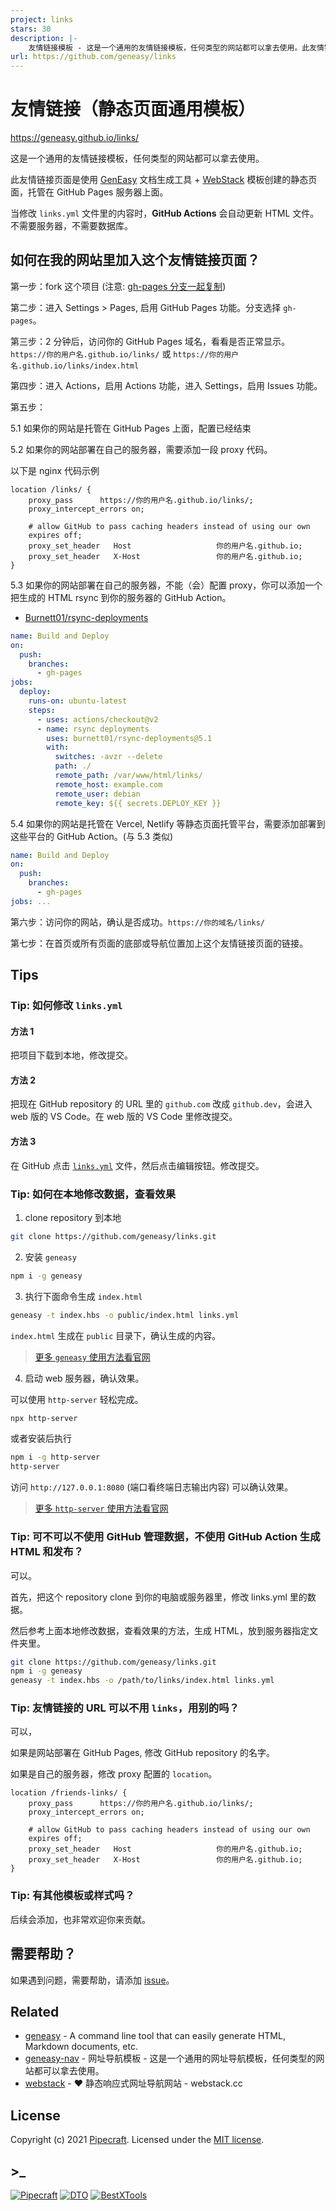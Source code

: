 ```yaml
---
project: links
stars: 30
description: |-
    友情链接模板 - 这是一个通用的友情链接模板，任何类型的网站都可以拿去使用。此友情链接页面是使用 GenEasy 文档生成工具 + WebStack 模板创建的静态页面，托管在 GitHub Pages 服务器上面。例子: https://discuss-cn.pipecraft.net/links/
url: https://github.com/geneasy/links
---
```


# 友情链接（静态页面通用模板）

<https://geneasy.github.io/links/>

这是一个通用的友情链接模板，任何类型的网站都可以拿去使用。

此友情链接页面是使用 [GenEasy](https://github.com/geneasy/geneasy) 文档生成工具 + [WebStack](https://github.com/WebStackPage/WebStackPage.github.io) 模板创建的静态页面，托管在 GitHub Pages 服务器上面。

当修改 `links.yml` 文件里的内容时，**GitHub Actions** 会自动更新 HTML 文件。不需要服务器，不需要数据库。

## 如何在我的网站里加入这个友情链接页面？

第一步：fork 这个项目 (注意: [gh-pages 分支一起复制](https://github.com/geneasy/links/issues/5))

第二步：进入 Settings > Pages, 启用 GitHub Pages 功能。分支选择 `gh-pages`。

第三步：2 分钟后，访问你的 GitHub Pages 域名，看看是否正常显示。`https://你的用户名.github.io/links/` 或 `https://你的用户名.github.io/links/index.html`

第四步：进入 Actions，启用 Actions 功能，进入 Settings，启用 Issues 功能。

第五步：

5.1 如果你的网站是托管在 GitHub Pages 上面，配置已经结束

5.2 如果你的网站部署在自己的服务器，需要添加一段 proxy 代码。

以下是 nginx 代码示例

```nginx
location /links/ {
    proxy_pass      https://你的用户名.github.io/links/;
    proxy_intercept_errors on;

    # allow GitHub to pass caching headers instead of using our own
    expires off;
    proxy_set_header   Host                   你的用户名.github.io;
    proxy_set_header   X-Host                 你的用户名.github.io;
}
```

5.3 如果你的网站部署在自己的服务器，不能（会）配置 proxy，你可以添加一个把生成的 HTML rsync 到你的服务器的 GitHub Action。

- [Burnett01/rsync-deployments](https://github.com/Burnett01/rsync-deployments)

```yml
name: Build and Deploy
on:
  push:
    branches:
      - gh-pages
jobs:
  deploy:
    runs-on: ubuntu-latest
    steps:
      - uses: actions/checkout@v2
      - name: rsync deployments
        uses: burnett01/rsync-deployments@5.1
        with:
          switches: -avzr --delete
          path: ./
          remote_path: /var/www/html/links/
          remote_host: example.com
          remote_user: debian
          remote_key: ${{ secrets.DEPLOY_KEY }}
```

5.4 如果你的网站是托管在 Vercel, Netlify 等静态页面托管平台，需要添加部署到这些平台的 GitHub Action。(与 5.3 类似)

```yml
name: Build and Deploy
on:
  push:
    branches:
      - gh-pages
jobs: ...
```

第六步：访问你的网站，确认是否成功。`https://你的域名/links/`

第七步：在首页或所有页面的底部或导航位置加上这个友情链接页面的链接。

## Tips

### Tip: 如何修改 `links.yml`

#### 方法 1

把项目下载到本地，修改提交。

#### 方法 2

把现在 GitHub repository 的 URL 里的 `github.com` 改成 `github.dev`，会进入 web 版的 VS Code。在 web 版的 VS Code 里修改提交。

#### 方法 3

在 GitHub 点击 [`links.yml`](links.yml) 文件，然后点击编辑按钮。修改提交。

### Tip: 如何在本地修改数据，查看效果

1. clone repository 到本地

```sh
git clone https://github.com/geneasy/links.git
```

2. 安装 `geneasy`

```sh
npm i -g geneasy
```

3. 执行下面命令生成 `index.html`

```sh
geneasy -t index.hbs -o public/index.html links.yml
```

`index.html` 生成在 `public` 目录下，确认生成的内容。

> [更多 `geneasy` 使用方法看官网](https://github.com/geneasy/geneasy)

4. 启动 web 服务器，确认效果。

可以使用 `http-server` 轻松完成。

```sh
npx http-server
```

或者安装后执行

```sh
npm i -g http-server
http-server
```

访问 `http://127.0.0.1:8080` (端口看终端日志输出内容) 可以确认效果。

> [更多 `http-server` 使用方法看官网](https://github.com/http-party/http-server)

### Tip: 可不可以不使用 GitHub 管理数据，不使用 GitHub Action 生成 HTML 和发布？

可以。

首先，把这个 repository clone 到你的电脑或服务器里，修改 links.yml 里的数据。

然后参考上面本地修改数据，查看效果的方法，生成 HTML，放到服务器指定文件夹里。

```sh
git clone https://github.com/geneasy/links.git
npm i -g geneasy
geneasy -t index.hbs -o /path/to/links/index.html links.yml
```

### Tip: 友情链接的 URL 可以不用 `links`，用别的吗？

可以，

如果是网站部署在 GitHub Pages, 修改 GitHub repository 的名字。

如果是自己的服务器，修改 proxy 配置的 `location`。

```nginx
location /friends-links/ {
    proxy_pass      https://你的用户名.github.io/links/;
    proxy_intercept_errors on;

    # allow GitHub to pass caching headers instead of using our own
    expires off;
    proxy_set_header   Host                   你的用户名.github.io;
    proxy_set_header   X-Host                 你的用户名.github.io;
}
```

### Tip: 有其他模板或样式吗？

后续会添加，也非常欢迎你来贡献。

## 需要帮助？

如果遇到问题，需要帮助，请添加 [issue](https://github.com/geneasy/links/issues)。

## Related

- [geneasy](https://github.com/geneasy/geneasy) - A command line tool that can easily generate HTML, Markdown documents, etc.
- [geneasy-nav](https://github.com/geneasy/nav) - 网址导航模板 - 这是一个通用的网址导航模板，任何类型的网站都可以拿去使用。
- [webstack](https://github.com/WebStackPage/WebStackPage.github.io) - ❤️ 静态响应式网址导航网站 - webstack.cc

## License

Copyright (c) 2021 [Pipecraft][my-url]. Licensed under the [MIT license][license-url].

## >\_

[![Pipecraft](https://img.shields.io/badge/site-pipecraft-brightgreen)](https://www.pipecraft.net)
[![DTO](https://img.shields.io/badge/site-DTO-brightgreen)](https://dto.pipecraft.net)
[![BestXTools](https://img.shields.io/badge/site-bestxtools-brightgreen)](https://www.bestxtools.com)

[my-url]: https://www.pipecraft.net
[license-url]: LICENSE

